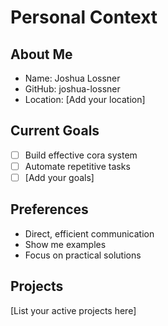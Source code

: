 # Personal Context

## About Me
- Name: Joshua Lossner
- GitHub: joshua-lossner
- Location: [Add your location]

## Current Goals
- [ ] Build effective cora system
- [ ] Automate repetitive tasks
- [ ] [Add your goals]

## Preferences
- Direct, efficient communication
- Show me examples
- Focus on practical solutions

## Projects
[List your active projects here]
